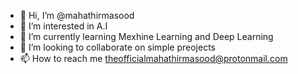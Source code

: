 - 👋 Hi, I’m @mahathirmasood
- 👀 I’m interested in A.I
- 🌱 I’m currently learning Mexhine Learning and Deep Learning
- 💞️ I’m looking to collaborate on simple preojects
- 📫 How to reach me theofficialmahathirmasood@protonmail.com

<!---
mahathirmasood/mahathirmasood is a ✨ special ✨ repository because its `README.md` (this file) appears on your GitHub profile.
You can click the Preview link to take a look at your changes.
--->
